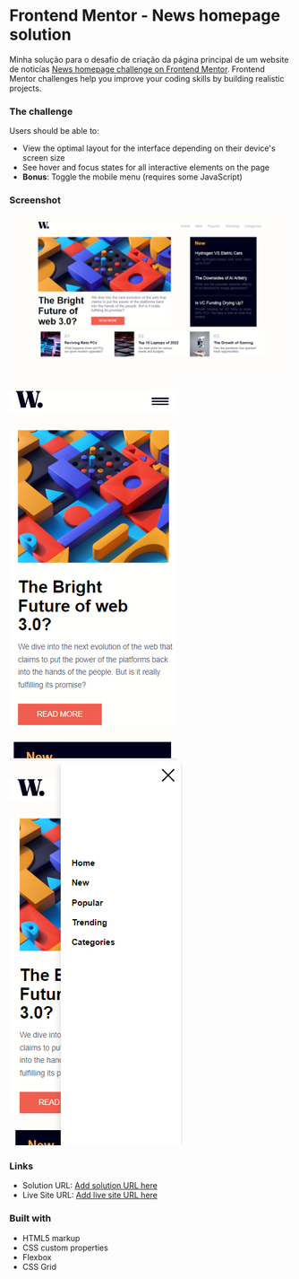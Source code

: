 # Frontend Mentor - News homepage solution

Minha solução para o desafio de criação da página principal de um website de noticías [News homepage challenge on Frontend Mentor](https://www.frontendmentor.io/challenges/news-homepage-H6SWTa1MFl). Frontend Mentor challenges help you improve your coding skills by building realistic projects. 

### The challenge

Users should be able to:

- View the optimal layout for the interface depending on their device's screen size
- See hover and focus states for all interactive elements on the page
- **Bonus**: Toggle the mobile menu (requires some JavaScript)

### Screenshot

![](img/Solucao_Desktop.png)
![](img/Solucao_Mobile.png)
![](img/Solucao_Mobile_Menu.png)



### Links

- Solution URL: [Add solution URL here](https://your-solution-url.com)
- Live Site URL: [Add live site URL here](https://your-live-site-url.com)


### Built with

- HTML5 markup
- CSS custom properties
- Flexbox
- CSS Grid

